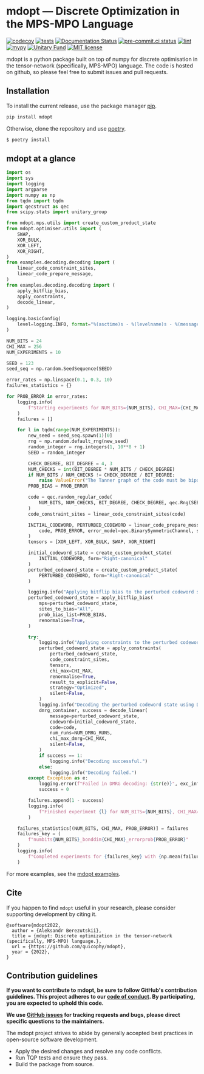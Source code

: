 # mdopt — Discrete Optimization in the MPS-MPO Language

[![codecov](https://codecov.io/gh/quicophy/mdopt/branch/main/graph/badge.svg?token=4G7VWYX0S2)](https://codecov.io/gh/quicophy/mdopt)
[![tests](https://github.com/quicophy/mdopt/actions/workflows/tests.yml/badge.svg?branch=main)](https://github.com/quicophy/mdopt/actions/workflows/tests.yml)
[![Documentation Status](https://readthedocs.org/projects/mdopt/badge/?version=latest)](https://mdopt.readthedocs.io/en/latest/?badge=latest)
[![pre-commit.ci status](https://results.pre-commit.ci/badge/github/quicophy/mdopt/main.svg)](https://results.pre-commit.ci/latest/github/quicophy/mdopt/main)
[![lint](https://github.com/quicophy/mdopt/actions/workflows/lint.yml/badge.svg)](https://github.com/quicophy/mdopt/actions/workflows/lint.yml)
[![mypy](https://github.com/quicophy/mdopt/actions/workflows/mypy.yml/badge.svg?branch=main)](https://github.com/quicophy/mdopt/actions/workflows/mypy.yml)
[![Unitary Fund](https://img.shields.io/badge/Supported%20By-Unitary%20Fund-brightgreen.svg?logo=data%3Aimage%2Fpng%3Bbase64%2CiVBORw0KGgoAAAANSUhEUgAAACgAAAASCAYAAAApH5ymAAAAt0lEQVRIic2WUQ6AIAiGsXmC7n9Gr1Dzwcb%2BUAjN8b%2B0BNwXApbKRRcF1nGmN5y0Jon7WWO%2B6pgJLhtynzUHKTMNrNo4ZPPldikW10f7qYBEMoTmJ73z2NFHcJkAvbLUpVYmvwIigKeRsjdQEtagZ2%2F0DzsHG2h9iICrRwh2qObbGPIfMDPCMjHNQawpbc71bBZhsrpNYs3qqCFmO%2FgBjHTEqKm7eIdMg9p7PCvma%2Fz%2FwQAMfRHRDTlhQGoOLve1AAAAAElFTkSuQmCC)](http://unitary.fund)
[![MIT license](https://img.shields.io/badge/License-MIT-blue.svg)](https://lbesson.mit-license.org/)


mdopt is a python package built on top of numpy for discrete optimisation in the tensor-network (specifically, MPS-MPO) language. The code is hosted on github, so please feel free to submit issues and pull requests.

## Installation

To install the current release, use the package manager [pip](https://pip.pypa.io/en/stable/).

```bash
pip install mdopt
```

Otherwise, clone the repository and use [poetry](https://python-poetry.org/).

```bash
$ poetry install
```

## mdopt at a glance

```python
import os
import sys
import logging
import argparse
import numpy as np
from tqdm import tqdm
import qecstruct as qec
from scipy.stats import unitary_group

from mdopt.mps.utils import create_custom_product_state
from mdopt.optimiser.utils import (
    SWAP,
    XOR_BULK,
    XOR_LEFT,
    XOR_RIGHT,
)
from examples.decoding.decoding import (
    linear_code_constraint_sites,
    linear_code_prepare_message,
)
from examples.decoding.decoding import (
    apply_bitflip_bias,
    apply_constraints,
    decode_linear,
)

logging.basicConfig(
    level=logging.INFO, format="%(asctime)s - %(levelname)s - %(message)s"
)

NUM_BITS = 24
CHI_MAX = 256
NUM_EXPERIMENTS = 10

SEED = 123
seed_seq = np.random.SeedSequence(SEED)

error_rates = np.linspace(0.1, 0.3, 10)
failures_statistics = {}

for PROB_ERROR in error_rates:
    logging.info(
        f"Starting experiments for NUM_BITS={NUM_BITS}, CHI_MAX={CHI_MAX_CONTRACTOR}, PROB_ERROR={PROB_ERROR}"
    )
    failures = []

    for l in tqdm(range(NUM_EXPERIMENTS)):
        new_seed = seed_seq.spawn(1)[0]
        rng = np.random.default_rng(new_seed)
        random_integer = rng.integers(1, 10**8 + 1)
        SEED = random_integer

        CHECK_DEGREE, BIT_DEGREE = 4, 3
        NUM_CHECKS = int(BIT_DEGREE * NUM_BITS / CHECK_DEGREE)
        if NUM_BITS / NUM_CHECKS != CHECK_DEGREE / BIT_DEGREE:
            raise ValueError("The Tanner graph of the code must be bipartite.")
        PROB_BIAS = PROB_ERROR

        code = qec.random_regular_code(
            NUM_BITS, NUM_CHECKS, BIT_DEGREE, CHECK_DEGREE, qec.Rng(SEED)
        )
        code_constraint_sites = linear_code_constraint_sites(code)

        INITIAL_CODEWORD, PERTURBED_CODEWORD = linear_code_prepare_message(
            code, PROB_ERROR, error_model=qec.BinarySymmetricChannel, seed=SEED
        )
        tensors = [XOR_LEFT, XOR_BULK, SWAP, XOR_RIGHT]

        initial_codeword_state = create_custom_product_state(
            INITIAL_CODEWORD, form="Right-canonical"
        )
        perturbed_codeword_state = create_custom_product_state(
            PERTURBED_CODEWORD, form="Right-canonical"
        )

        logging.info("Applying bitflip bias to the perturbed codeword state.")
        perturbed_codeword_state = apply_bitflip_bias(
            mps=perturbed_codeword_state,
            sites_to_bias="All",
            prob_bias_list=PROB_BIAS,
            renormalise=True,
        )

        try:
            logging.info("Applying constraints to the perturbed codeword state.")
            perturbed_codeword_state = apply_constraints(
                perturbed_codeword_state,
                code_constraint_sites,
                tensors,
                chi_max=CHI_MAX,
                renormalise=True,
                result_to_explicit=False,
                strategy="Optimized",
                silent=False,
            )
            logging.info("Decoding the perturbed codeword state using DMRG.")
            dmrg_container, success = decode_linear(
                message=perturbed_codeword_state,
                codeword=initial_codeword_state,
                code=code,
                num_runs=NUM_DMRG_RUNS,
                chi_max_dmrg=CHI_MAX,
                silent=False,
            )
            if success == 1:
                logging.info("Decoding successful.")
            else:
                logging.info("Decoding failed.")
        except Exception as e:
            logging.error(f"Failed in DMRG decoding: {str(e)}", exc_info=True)
            success = 0

        failures.append(1 - success)
        logging.info(
            f"Finished experiment {l} for NUM_BITS={NUM_BITS}, CHI_MAX={CHI_MAX}, PROB_ERROR={PROB_ERROR}"
        )

    failures_statistics[(NUM_BITS, CHI_MAX, PROB_ERROR)] = failures
    failures_key = (
        f"numbits{NUM_BITS}_bonddim{CHI_MAX}_errorprob{PROB_ERROR}"
    )
    logging.info(
        f"Completed experiments for {failures_key} with {np.mean(failures)*100:.2f}% failure rate."
    )
```

For more examples, see the
[mdopt examples](https://github.com/quicophy/mdopt/tree/main/examples).

## Cite
If you happen to find `mdopt` useful in your research, please consider supporting development by citing it.
```
@software{mdopt2022,
  author = {Aleksandr Berezutskii},
  title = {mdopt: Discrete optimization in the tensor-network (specifically, MPS-MPO) language.},
  url = {https://github.com/quicophy/mdopt},
  year = {2022},
}
```

## Contribution guidelines

**If you want to contribute to mdopt, be sure to follow GitHub's contribution guidelines. This project adheres to our
[code of conduct](CODE_OF_CONDUCT.md). By participating, you are expected to
uphold this code.**

**We use [GitHub issues](https://github.com/quicophy/mdopt/issues) for
tracking requests and bugs, please direct specific questions to the maintainers.**

The mdopt project strives to abide by generally accepted best practices in
open-source software development.

*   Apply the desired changes and resolve any code
    conflicts.
*   Run TQP tests and ensure they pass.
*   Build the package from source.
